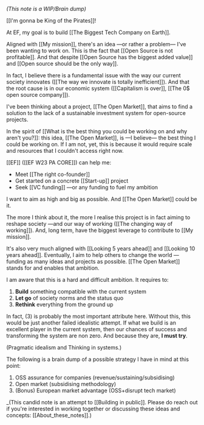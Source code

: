 _(This note is a WIP/Brain dump)_

[[I'm gonna be King of the Pirates]]!

At EF, my goal is to build [[The Biggest Tech Company on Earth]].

Aligned with [[My mission]], there's an idea —or rather a problem— I've been wanting to work on. This is the fact that [[Open Source is not profitable]]. And that despite [[Open Source has the biggest added value]] and [[Open source should be the only way]].

In fact, I believe there is a fundamental issue with the way our current society innovates ([[The way we innovate is totally inefficient]]). And that the root cause is in our economic system ([[Capitalism is over]], [[The 0$ open source company]]).

I've been thinking about a project, [[The Open Market]], that aims to find a solution to the lack of a sustainable investment system for open-source projects.

In the spirit of [[What is the best thing you could be working on and why aren't you?]]: this idea, [[The Open Market]], is —I believe— the best thing I could be working on.
If I am not, yet, this is because it would require scale and resources that I couldn't access right now.

[[EF]] ([[EF W23 PA CORE]]) can help me:

- Meet [[The right co-founder]]
- Get started on a concrete [[Start-up]] project
- Seek [[VC funding]] —or any funding to fuel my ambition

I want to aim as high and big as possible. And [[The Open Market]] could be it.

The more I think about it, the more I realise this project is in fact aiming to reshape society —and our way of working ([[The changing way of working]]). And, long term, have the biggest leverage to contribute to [[My mission]].

It's also very much aligned with [[Looking 5 years ahead]] and [[Looking 10 years ahead]].
Eventually, I aim to help others to change the world —funding as many ideas and projects as possible. [[The Open Market]] stands for and enables that ambition.

I am aware that this is a hard and difficult ambition. It requires to:

1. **Build** something compatible with the current system
2. **Let go** of society norms and the status quo
3. **Rethink** everything from the ground up

In fact, (3) is probably the most important attribute here.
Without this, this would be just another failed idealistic attempt.
If what we build is an excellent player in the current system, then our chances of success and transforming the system are non zero. And because they are, **I must try**.

(Pragmatic idealism and Thinking in systems.)

The following is a brain dump of a possible strategy I have in mind at this point:

1. OSS assurance for companies (revenue/sustaining/subsidising)
2. Open market (subsidising methodology)
3. (Bonus) European market advantage (OSS+disrupt tech market)

_(This candid note is an attempt to [[Building in public]]. Please do reach out if you're interested in working together or discussing these ideas and concepts: [[About_these_notes]].)
